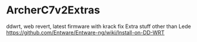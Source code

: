 # ArcherC7v2Extras
ddwrt, web revert, latest firmware with krack fix
Extra stuff other than Lede
https://github.com/Entware/Entware-ng/wiki/Install-on-DD-WRT 
